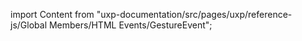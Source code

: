 
import Content from "uxp-documentation/src/pages/uxp/reference-js/Global Members/HTML Events/GestureEvent";

<Content query="product=xd"/>
